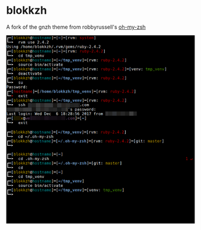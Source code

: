 # blokkzh
A fork of the gnzh theme from robbyrussell's [oh-my-zsh](https://github.com/robbyrussell/oh-my-zsh)

<img src="preview.png">
